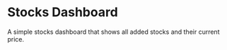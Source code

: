 # Stocks Dashboard

A simple stocks dashboard that shows all added stocks and their current price.



